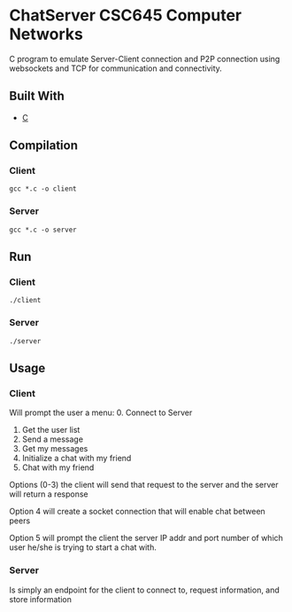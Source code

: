 # ChatServer CSC645 Computer Networks

C program to emulate Server-Client connection and P2P connection using websockets and TCP for communication and connectivity. 

## Built With
* [C](https://www.learn-c.org/)

## Compilation

### Client

```
gcc *.c -o client
```

### Server

```
gcc *.c -o server
```

## Run

### Client

```
./client
```

### Server

```
./server
```

## Usage

### Client

Will prompt the user a menu:
0. Connect to Server
1. Get the user list
2. Send a message
3. Get my messages
4. Initialize a chat with my friend
5. Chat with my friend

Options (0-3) the client will send that request to the server and the server will return a response

Option 4 will create a socket connection that will enable chat between peers

Option 5 will prompt the client the server IP addr and port number of which user he/she is trying to start a chat with.

### Server

Is simply an endpoint for the client to connect to, request information, and store information 
